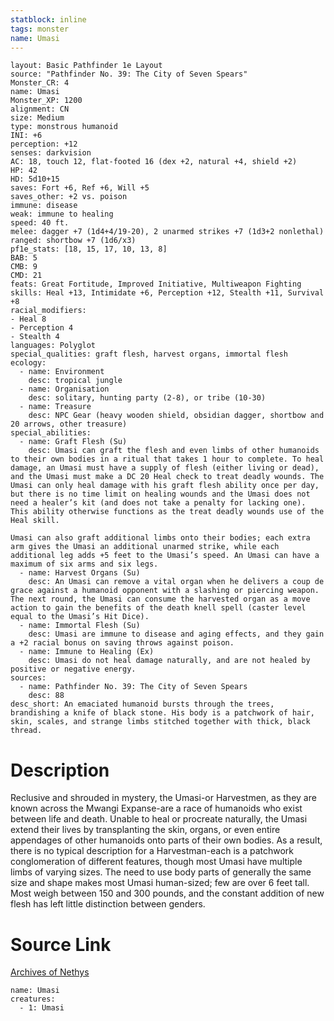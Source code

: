 ```yaml
---
statblock: inline
tags: monster
name: Umasi
---
```

```statblock
layout: Basic Pathfinder 1e Layout
source: "Pathfinder No. 39: The City of Seven Spears"
Monster_CR: 4
name: Umasi
Monster_XP: 1200
alignment: CN
size: Medium
type: monstrous humanoid
INI: +6
perception: +12
senses: darkvision
AC: 18, touch 12, flat-footed 16 (dex +2, natural +4, shield +2)
HP: 42
HD: 5d10+15
saves: Fort +6, Ref +6, Will +5
saves_other: +2 vs. poison
immune: disease
weak: immune to healing
speed: 40 ft.
melee: dagger +7 (1d4+4/19-20), 2 unarmed strikes +7 (1d3+2 nonlethal)
ranged: shortbow +7 (1d6/x3)
pf1e_stats: [18, 15, 17, 10, 13, 8]
BAB: 5
CMB: 9
CMD: 21
feats: Great Fortitude, Improved Initiative, Multiweapon Fighting
skills: Heal +13, Intimidate +6, Perception +12, Stealth +11, Survival +8
racial_modifiers:
- Heal 8
- Perception 4
- Stealth 4
languages: Polyglot
special_qualities: graft flesh, harvest organs, immortal flesh
ecology:
  - name: Environment
    desc: tropical jungle
  - name: Organisation
    desc: solitary, hunting party (2-8), or tribe (10-30)
  - name: Treasure
    desc: NPC Gear (heavy wooden shield, obsidian dagger, shortbow and 20 arrows, other treasure)
special_abilities:
  - name: Graft Flesh (Su)
    desc: Umasi can graft the flesh and even limbs of other humanoids to their own bodies in a ritual that takes 1 hour to complete. To heal damage, an Umasi must have a supply of flesh (either living or dead), and the Umasi must make a DC 20 Heal check to treat deadly wounds. The Umasi can only heal damage with his graft flesh ability once per day, but there is no time limit on healing wounds and the Umasi does not need a healer’s kit (and does not take a penalty for lacking one). This ability otherwise functions as the treat deadly wounds use of the Heal skill.

Umasi can also graft additional limbs onto their bodies; each extra arm gives the Umasi an additional unarmed strike, while each additional leg adds +5 feet to the Umasi’s speed. An Umasi can have a maximum of six arms and six legs.
  - name: Harvest Organs (Su)
    desc: An Umasi can remove a vital organ when he delivers a coup de grace against a humanoid opponent with a slashing or piercing weapon. The next round, the Umasi can consume the harvested organ as a move action to gain the benefits of the death knell spell (caster level equal to the Umasi’s Hit Dice).
  - name: Immortal Flesh (Su)
    desc: Umasi are immune to disease and aging effects, and they gain a +2 racial bonus on saving throws against poison.
  - name: Immune to Healing (Ex)
    desc: Umasi do not heal damage naturally, and are not healed by positive or negative energy.
sources:
  - name: Pathfinder No. 39: The City of Seven Spears
    desc: 88
desc_short: An emaciated humanoid bursts through the trees, brandishing a knife of black stone. His body is a patchwork of hair, skin, scales, and strange limbs stitched together with thick, black thread.
```
# Description
Reclusive and shrouded in mystery, the Umasi-or Harvestmen, as they are known across the Mwangi Expanse-are a race of humanoids who exist between life and death. Unable to heal or procreate naturally, the Umasi extend their lives by transplanting the skin, organs, or even entire appendages of other humanoids onto parts of their own bodies. As a result, there is no typical description for a Harvestman-each is a patchwork conglomeration of different features, though most Umasi have multiple limbs of varying sizes. The need to use body parts of generally the same size and shape makes most Umasi human-sized; few are over 6 feet tall. Most weigh between 150 and 300 pounds, and the constant addition of new flesh has left little distinction between genders.
# Source Link
[Archives of Nethys](https://aonprd.com/MonsterDisplay.aspx?ItemName=Umasi)
```encounter-table
name: Umasi
creatures:
  - 1: Umasi
```
